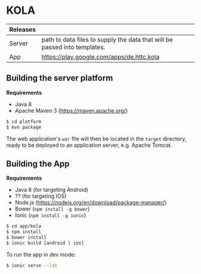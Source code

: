 KOLA
====

| Releases ||
| -------- | ----------- |
| Server   | path to data files to supply the data that will be passed into templates. |
| App      | https://play.google.com/apps/de.httc.kola |

Building the server platform
------------

**Requirements**

- Java 8
- Apache Maven 3 (https://maven.apache.org/)

```bash
$ cd platform
$ mvn package
```

The web application's `war` file will then be located in the `target` directory, ready to be deployed to an application server, e.g. Apache Tomcat.


Building the App
------------

**Requirements**

- Java 8 (for targeting Android)
- ?? (for targeting IOS)
- Node.js (https://nodejs.org/en/download/package-manager/)
- Bower (`npm install -g bower`)
- Ionic (`npm install -g ionic`)

```bash
$ cd app/kola
$ npm install
$ bower install
$ ionic build [android | ios]
```

To run the app in dev mode:

```bash
$ ionic serve --lab
```
